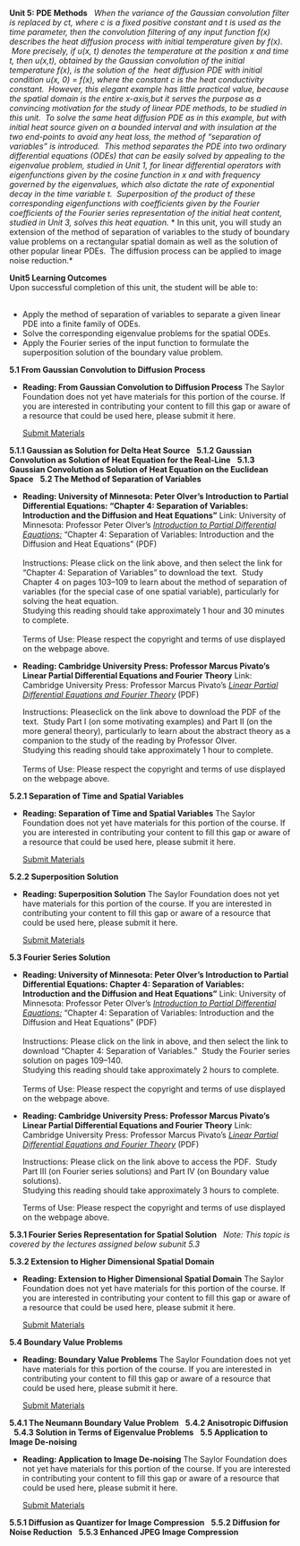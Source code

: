 **Unit 5: PDE Methods** <span id="5"></span> 
*When the variance of the Gaussian convolution filter is replaced by ct,
where c is a fixed positive constant and t is used as the time
parameter, then the convolution filtering of any input function f(x)
describes the heat diffusion process with initial temperature given by
f(x).  More precisely, if u(x, t) denotes the temperature at the
position x and time t, then u(x,t), obtained by the Gaussian convolution
of the initial temperature f(x), is the solution of the  heat diffusion
PDE with initial condition u(x, 0) = f(x), where the constant c is the
heat conductivity constant.  However, this elegant example has little
practical value, because the spatial domain is the entire x-axis,but it
serves the purpose as a convincing motivation for the study of linear
PDE methods, to be studied in this unit.  To solve the same heat
diffusion PDE as in this example, but with initial heat source given on
a bounded interval and with insulation at the two end-points to avoid
any heat loss, the method of “separation of variables” is introduced. 
This method* *separates the PDE into two ordinary differential equations
(ODEs) that can be easily solved by appealing to the eigenvalue problem,
studied in Unit 1, for linear differential operators with eigenfunctions
given by the cosine function in x and with frequency governed by the
eigenvalues, which also dictate the rate of exponential decay in the
time variable t.  Superposition of the product of these corresponding
eigenfunctions with coefficients given by the Fourier coefficients of
the Fourier series representation of the initial heat content, studied
in Unit 3, solves this heat equation.* * In this unit, you will study an
extension of the method of separation of variables to the study of
boundary value problems on a rectangular spatial domain as well as the
solution of other popular linear PDEs.  The diffusion process can be
applied to image noise reduction.*

**Unit5 Learning Outcomes**  
Upon successful completion of this unit, the student will be able to:  
    
-   Apply the method of separation of variables to separate a given
    linear PDE into a finite family of ODEs.
-   Solve the corresponding eigenvalue problems for the spatial ODEs.
-   Apply the Fourier series of the input function to formulate the
    superposition solution of the boundary value problem.

**5.1 From Gaussian Convolution to Diffusion Process** <span
id="5.1"></span> 
-   **Reading: From Gaussian Convolution to Diffusion Process**
    The Saylor Foundation does not yet have materials for this portion
    of the course. If you are interested in contributing your content to
    fill this gap or aware of a resource that could be used here, please
    submit it here.

    [Submit Materials](/contribute/)

**5.1.1 Gaussian as Solution for Delta Heat Source** <span
id="5.1.1"></span> 
**5.1.2 Gaussian Convolution as Solution of Heat Equation for the
Real-Line** <span id="5.1.2"></span> 
**5.1.3 Gaussian Convolution as Solution of Heat Equation on the
Euclidean Space** <span id="5.1.3"></span> 
**5.2 The Method of Separation of Variables** <span id="5.2"></span> 
-   **Reading: University of Minnesota: Peter Olver’s Introduction to
    Partial Differential Equations: “Chapter 4: Separation of Variables:
    Introduction and the Diffusion and Heat Equations”**
    Link: University of Minnesota: Professor Peter Olver’s
    *[Introduction to Partial Differential
    Equations:](http://www.math.umn.edu/~olver/pdn.html)* “Chapter 4:
    Separation of Variables: Introduction and the Diffusion and Heat
    Equations” (PDF)  
        
     Instructions: Please click on the link above, and then select the
    link for “Chapter 4: Separation of Variables” to download the text. 
    Study Chapter 4 on pages 103–109 to learn about the method of
    separation of variables (for the special case of one spatial
    variable), particularly for solving the heat equation.  
     Studying this reading should take approximately 1 hour and 30
    minutes to complete.  
        
     Terms of Use: Please respect the copyright and terms of use
    displayed on the webpage above.

-   **Reading: Cambridge University Press: Professor Marcus Pivato’s
    Linear Partial Differential Equations and Fourier Theory**
    Link: Cambridge University Press: Professor Marcus Pivato’s *[Linear
    Partial Differential Equations and Fourier
    Theory](http://www.saylor.org/content/general/Cambridge_PDE.pdf)*
    (PDF)  
      
     Instructions: Pleaseclick on the link above to download the PDF of
    the text.  Study Part I (on some motivating examples) and Part II
    (on the more general theory), particularly to learn about the
    abstract theory as a companion to the study of the reading by
    Professor Olver.  
     Studying this reading should take approximately 1 hour to
    complete.  
        
     Terms of Use: Please respect the copyright and terms of use
    displayed on the webpage above.

**5.2.1 Separation of Time and Spatial Variables** <span
id="5.2.1"></span> 
-   **Reading: Separation of Time and Spatial Variables**
    The Saylor Foundation does not yet have materials for this portion
    of the course. If you are interested in contributing your content to
    fill this gap or aware of a resource that could be used here, please
    submit it here.

    [Submit Materials](/contribute/)

**5.2.2 Superposition Solution** <span id="5.2.2"></span> 
-   **Reading: Superposition Solution**
    The Saylor Foundation does not yet have materials for this portion
    of the course. If you are interested in contributing your content to
    fill this gap or aware of a resource that could be used here, please
    submit it here.

    [Submit Materials](/contribute/)

**5.3 Fourier Series Solution** <span id="5.3"></span> 
-   **Reading: University of Minnesota: Peter Olver’s Introduction to
    Partial Differential Equations: Chapter 4: Separation of Variables:
    Introduction and the Diffusion and Heat Equations”**
    Link: University of Minnesota: Professor Peter Olver’s
    *[Introduction to Partial Differential
    Equations:](http://www.math.umn.edu/~olver/pdn.html)* “Chapter 4:
    Separation of Variables: Introduction and the Diffusion and Heat
    Equations” (PDF)  
        
     Instructions: Please click on the link in above, and then select
    the link to download “Chapter 4: Separation of Variables.”  Study
    the Fourier series solution on pages 109–140.  
     Studying this reading should take approximately 2 hours to
    complete.  
        
     Terms of Use: Please respect the copyright and terms of use
    displayed on the webpage above.

-   **Reading: Cambridge University Press: Professor Marcus Pivato’s
    Linear Partial Differential Equations and Fourier Theory**
    Link: Cambridge University Press: Professor Marcus Pivato’s *[Linear
    Partial Differential Equations and Fourier
    Theory](http://www.saylor.org/content/general/Cambridge_PDE.pdf)*
    (PDF)  
      
     Instructions: Please click on the link above to access the PDF. 
    Study Part III (on Fourier series solutions) and Part IV (on
    Boundary value solutions).  
     Studying this reading should take approximately 3 hours to
    complete.  
      
     Terms of Use: Please respect the copyright and terms of use
    displayed on the webpage above.

**5.3.1 Fourier Series Representation for Spatial Solution** <span
id="5.3.1"></span> 
*Note: This topic is covered by the lectures assigned below subunit 5.3*

**5.3.2 Extension to Higher Dimensional Spatial Domain** <span
id="5.3.2"></span> 
-   **Reading: Extension to Higher Dimensional Spatial Domain**
    The Saylor Foundation does not yet have materials for this portion
    of the course. If you are interested in contributing your content to
    fill this gap or aware of a resource that could be used here, please
    submit it here.

    [Submit Materials](/contribute/)

**5.4 Boundary Value Problems** <span id="5.4"></span> 
-   **Reading: Boundary Value Problems**
    The Saylor Foundation does not yet have materials for this portion
    of the course. If you are interested in contributing your content to
    fill this gap or aware of a resource that could be used here, please
    submit it here.

    [Submit Materials](/contribute/)

**5.4.1 The Neumann Boundary Value Problem** <span id="5.4.1"></span> 
**5.4.2 Anisotropic Diffusion** <span id="5.4.2"></span> 
**5.4.3 Solution in Terms of Eigenvalue Problems** <span
id="5.4.3"></span> 
**5.5 Application to Image De-noising** <span id="5.5"></span> 
-   **Reading: Application to Image De-noising**
    The Saylor Foundation does not yet have materials for this portion
    of the course. If you are interested in contributing your content to
    fill this gap or aware of a resource that could be used here, please
    submit it here.

    [Submit Materials](/contribute/)

**5.5.1 Diffusion as Quantizer for Image Compression** <span
id="5.5.1"></span> 
**5.5.2 Diffusion for Noise Reduction** <span id="5.5.2"></span> 
**5.5.3 Enhanced JPEG Image Compression** <span id="5.5.3"></span> 
